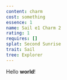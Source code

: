 ```yaml
---
content: charm
cost: something
essence: 1
name: Sail e1 Charm 2
rating: 1
requires: []
splat: Second Sunrise
trait: Sail
tree: Explorer
---
```


Hello **world**!
